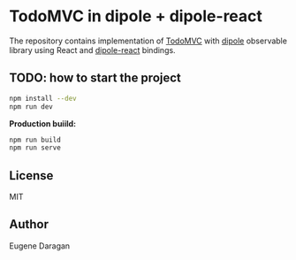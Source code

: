 # TodoMVC in dipole + dipole-react

The repository contains implementation of [TodoMVC](https://todomvc.com/) with [dipole](https://github.com/zheksoon/dipole) observable library using React and [dipole-react](https://github.com/zheksoon/dipole-react) bindings.

## TODO: how to start the project

```sh
npm install --dev
npm run dev
```

**Production buiild:**

```sh
npm run build
npm run serve
```

## License

MIT

## Author

Eugene Daragan

